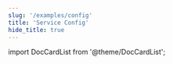 ```yaml
---
slug: '/examples/config'
title: 'Service Config'
hide_title: true
---
```


import DocCardList from '@theme/DocCardList';

<DocCardList />